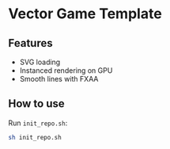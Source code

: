 # Vector Game Template

## Features

- SVG loading
- Instanced rendering on GPU
- Smooth lines with FXAA

## How to use

Run `init_repo.sh`:

```sh
sh init_repo.sh
```
